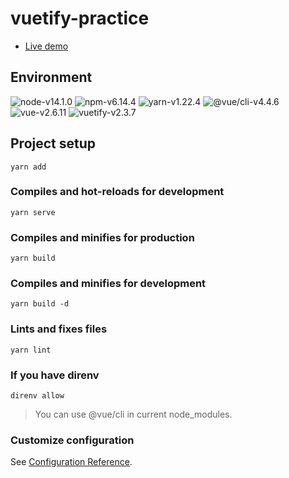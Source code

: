 # vuetify-practice
 - [Live demo](https://bonybody.github.io/vuetify-practice/)

## Environment
![node-v14.1.0](https://img.shields.io/badge/node-v14.1.0-blue.svg)
![npm-v6.14.4](https://img.shields.io/badge/npm-v6.14.4-blue.svg)
![yarn-v1.22.4](https://img.shields.io/badge/yarn-v1.22.4-blue.svg)
![@vue/cli-v4.4.6](https://img.shields.io/badge/@vue/cli-v4.4.6-blue.svg)
![vue-v2.6.11](https://img.shields.io/badge/vue-v2.6.11-blue.svg)
![vuetify-v2.3.7](https://img.shields.io/badge/vuetify-v2.3.7-blue.svg)


## Project setup
```
yarn add
```

### Compiles and hot-reloads for development
```
yarn serve
```

### Compiles and minifies for production
```
yarn build
```
### Compiles and minifies for development
```
yarn build -d
```

### Lints and fixes files
```
yarn lint
```

### If you have direnv
```
direnv allow
```
>You can use @vue/cli in current node_modules.


### Customize configuration
See [Configuration Reference](https://cli.vuejs.org/config/).
